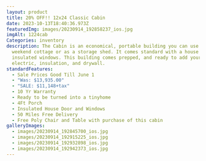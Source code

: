 ```yaml
---
layout: product
title: 20% OFF!! 12x24 Classic Cabin
date: 2023-10-13T18:40:36.973Z
featuredImg: images/20230914_192858237_ios.jpg
imgAlt: 1224cab
Categories: inventory
description: The Cabin is an economical, portable building you can use as a
  weekend cottage or as a storage shed. It comes standard with a house door and
  insulated windows. This building comes prepped, and ready to add your own
  electric, insulation, and drywall.
standardFeatures:
  - Sale Prices Good Till June 1
  - "Was: $13,935.00"
  - "SALE: $11,148+tax"
  - 10 Yr Warranty
  - Ready to be turned into a tinyhome
  - 4Ft Porch
  - Insulated House Door and Windows
  - 50 Miles Free Delivery
  - Free Poly Chair and Table with purchase of this cabin
galleryImages:
  - images/20230914_192845700_ios.jpg
  - images/20230914_192915225_ios.jpg
  - images/20230914_192932898_ios.jpg
  - images/20230914_192942373_ios.jpg
---
```

